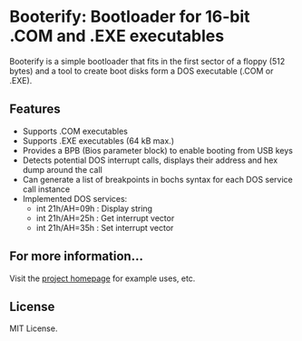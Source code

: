 # Booterify: Bootloader for 16-bit .COM and .EXE executables

Booterify is a simple bootloader that fits in the first sector of a floppy (512 bytes) and a tool to create boot disks form a DOS executable (.COM or .EXE).

## Features

- Supports .COM executables
- Supports .EXE executables (64 kB max.)
- Provides a BPB (Bios parameter block) to enable booting from USB keys
- Detects potential DOS interrupt calls, displays their address and hex dump around the call
- Can generate a list of breakpoints in bochs syntax for each DOS service call instance
- Implemented DOS services:
  - int 21h/AH=09h : Display string
  - int 21h/AH=25h : Get interrupt vector
  - int 21h/AH=35h : Set interrupt vector

## For more information...

Visit the [project homepage](http://www.raphnet.net/programmation/booterify/index_en.php) for example
uses, etc.

## License

MIT License.
